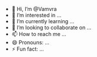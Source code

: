 - 👋 Hi, I’m @Vamvra
- 👀 I’m interested in ...
- 🌱 I’m currently learning ...
- 💞️ I’m looking to collaborate on ...
- 📫 How to reach me ...
- 😄 Pronouns: ...
- ⚡ Fun fact: ...

<!---
Vamvra/Vamvra is a ✨ special ✨ repository because its `README.md` (this file) appears on your GitHub profile.
You can click the Preview link to take a look at your changes.
--->
